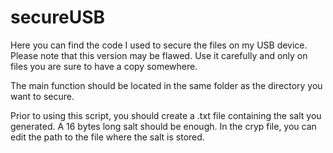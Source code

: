 # secureUSB
Here you can find the code I used to secure the files on my USB device. Please note that this version may be flawed. Use it carefully and only on files you are sure to have a copy somewhere.

The main function should be located in the same folder as the directory you want to secure. 

Prior to using this script, you should create a .txt file containing the salt you generated. A 16 bytes long salt should be enough. 
In the cryp file, you can edit the path to the file where the salt is stored. 
